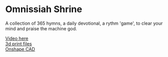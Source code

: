 # Omnissiah Shrine
A collection of 365 hymns, a daily devotional, a rythm 'game', to clear your mind and praise the machine god.  

[Video here](https://www.tiktok.com/@ugly_robot/video/7494317383616711982?is_from_webapp=1&sender_device=pc&web_id=7433830735889434158)  
[3d print files](https://www.thingiverse.com/thing:7012881)  
[Onshape CAD](https://cad.onshape.com/documents/659d613a31c910682f5ee4a8/w/fc705ad7665c5428c51ab083/e/6ec99b81671a3527c7672965?renderMode=0&uiState=68012a7131cfdc328f87c6ec)  
